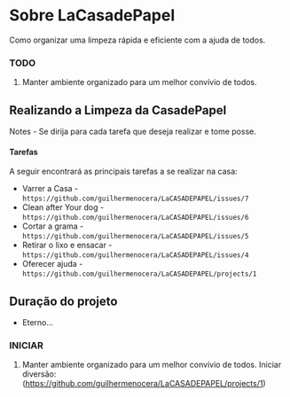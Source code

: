# Sobre LaCasadePapel
Como organizar uma limpeza rápida e eficiente com a ajuda de todos.

### TODO
1. Manter ambiente organizado para um melhor convívio de todos.

## Realizando a Limpeza da CasadePapel

Notes - Se dirija para cada tarefa que deseja realizar e tome posse.

#### Tarefas
A seguir encontrará as principais tarefas a se realizar na casa:
* Varrer a Casa - `https://github.com/guilhermenocera/LaCASADEPAPEL/issues/7`
* Clean after Your dog - `https://github.com/guilhermenocera/LaCASADEPAPEL/issues/6`
* Cortar a grama - `https://github.com/guilhermenocera/LaCASADEPAPEL/issues/5`
* Retirar o lixo e ensacar - `https://github.com/guilhermenocera/LaCASADEPAPEL/issues/4`
* Oferecer ajuda - `https://github.com/guilhermenocera/LaCASADEPAPEL/projects/1`

## Duração do projeto

* Eterno...

### INICIAR

1. Manter ambiente organizado para um melhor convívio de todos.
Iniciar diversão: (https://github.com/guilhermenocera/LaCASADEPAPEL/projects/1)
